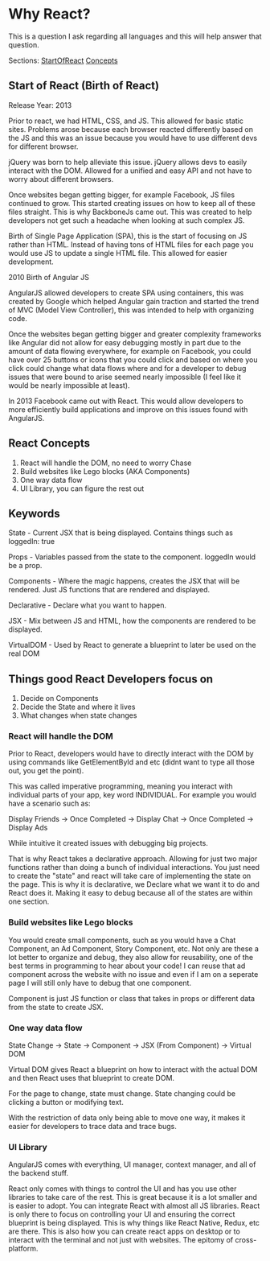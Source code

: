# Why React?

This is a question I ask regarding all languages and this will help answer that question.

Sections:
[StartOfReact](#start)
[Concepts](#concepts)

## Start of React (Birth of React)
<a name="start"></a>
Release Year: 2013

Prior to react, we had HTML, CSS, and JS. This allowed for basic static sites. Problems arose because each browser reacted differently based on the JS and this was an issue because you would have to use different devs for different browser.

jQuery was born to help alleviate this issue. jQuery allows devs to easily interact with the DOM. Allowed for a unified and easy API and not have to worry about different browsers. 

Once websites began getting bigger, for example Facebook, JS files continued to grow. This started creating issues on how to keep all of these files straight. This is why BackboneJs came out. This was created to help developers not get such a headache when looking at such complex JS. 

Birth of Single Page Application (SPA), this is the start of focusing on JS rather than HTML. Instead of having tons of HTML files for each page you would use JS to update a single HTML file. This allowed for easier development.

2010 Birth of Angular JS

AngularJS allowed developers to create SPA using containers, this was created by Google which helped Angular gain traction and started the trend of MVC (Model View Controller), this was intended to help with organizing code.

Once the websites began getting bigger and greater complexity frameworks like Angular did not allow for easy debugging mostly in part due to the amount of data flowing everywhere, for example on Facebook, you could have over 25 buttons or icons that you could click and based on where you click could change what data flows where and for a developer to debug issues that were bound to arise seemed nearly impossible (I feel like it would be nearly impossible at least).

In 2013 Facebook came out with React. This would allow developers to more efficiently build applications and improve on this issues found with AngularJS. 

## React Concepts
<a name="concepts"></a>
1. React will handle the DOM, no need to worry Chase 
2. Build websites like Lego blocks (AKA Components)
3. One way data flow
4. UI Library, you can figure the rest out

## Keywords

State - Current JSX that is being displayed. Contains things such as loggedIn: true

Props - Variables passed from the state to the component. loggedIn would be a prop.

Components - Where the magic happens, creates the JSX that will be rendered. Just JS functions that are rendered and displayed.

Declarative - Declare what you want to happen.

JSX - Mix between JS and HTML, how the components are rendered to be displayed.

VirtualDOM - Used by React to generate a blueprint to later be used on the real DOM

## Things good React Developers focus on

1. Decide on Components
2. Decide the State and where it lives
3. What changes when state changes

### React will handle the DOM

Prior to React, developers would have to directly interact with the DOM by using commands like GetElementById and etc (didnt want to type all those out, you get the point). 

This was called imperative programming, meaning you interact with individual parts of your app, key word INDIVIDUAL. For example you would have a scenario such as:

Display Friends -> Once Completed -> Display Chat -> Once Completed -> Display Ads

While intuitive it created issues with debugging big projects.

That is why React takes a declarative approach. Allowing for just two major functions rather than doing a bunch of individual interactions. You just need to create the "state" and react will take care of implementing the state on the page. This is why it is declarative, we Declare what we want it to do and React does it. Making it easy to debug because all of the states are within one section. 

### Build websites like Lego blocks

You would create small components, such as you would have a Chat Component, an Ad Component, Story Component, etc. Not only are these a lot better to organize and debug, they also allow for reusability, one of the best terms in programming to hear about your code! I can reuse that ad component across the website with no issue and even if I am on a seperate page I will still only have to debug that one component. 

Component is just JS function or class that takes in props or different data from the state to create JSX. 

### One way data flow

State Change -> State -> Component -> JSX (From Component) -> Virtual DOM

Virtual DOM gives React a blueprint on how to interact with the actual DOM and then React uses that blueprint to create DOM. 

For the page to change, state must change. State changing could be clicking a button or modifying text. 

With the restriction of data only being able to move one way, it makes it easier for developers to trace data and trace bugs. 

### UI Library

AngularJS comes with everything, UI manager, context manager, and all of the backend stuff. 

React only comes with things to control the UI and has you use other libraries to take care of the rest. This is great because it is a lot smaller and is easier to adopt. You can integrate React with almost all JS libraries. React is only there to focus on controlling your UI and ensuring the correct blueprint is being displayed. This is why things like React Native, Redux, etc are there. This is also how you can create react apps on desktop or to interact with the terminal and not just with websites. The epitomy of cross-platform. 